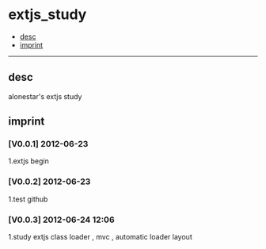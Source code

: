 # extjs_study
*   [desc][desc]
*   [imprint][imprint]

[desc]: #desc
[imprint]: #imprint
* * *
<h2 id="desc">desc</h2>
alonestar's extjs study

<h2 id="desc">imprint</h2>
<h3>[V0.0.1] 2012-06-23</h3>
1.extjs begin

<h3>[V0.0.2] 2012-06-23</h3>
1.test github

<h3>[V0.0.3] 2012-06-24 12:06</h3>
1.study extjs class loader , mvc , automatic loader layout